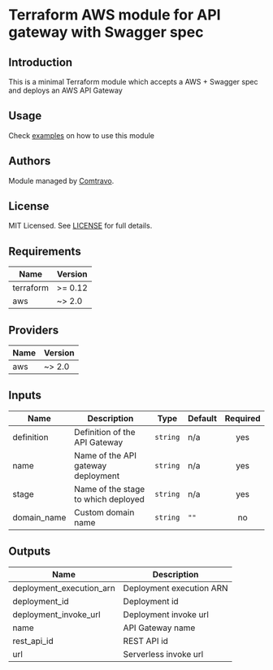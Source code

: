 # Terraform AWS module for API gateway with Swagger spec

## Introduction  
This is a minimal Terraform module which accepts a AWS + Swagger spec and deploys an AWS API Gateway

## Usage  
Check [examples](./examples) on how to use this module

## Authors

Module managed by [Comtravo](https://github.com/comtravo).

License
-------

MIT Licensed. See [LICENSE](LICENSE) for full details.

## Requirements

| Name | Version |
|------|---------|
| terraform | >= 0.12 |
| aws | ~> 2.0 |

## Providers

| Name | Version |
|------|---------|
| aws | ~> 2.0 |

## Inputs

| Name | Description | Type | Default | Required |
|------|-------------|------|---------|:--------:|
| definition | Definition of the API Gateway | `string` | n/a | yes |
| name | Name of the API gateway deployment | `string` | n/a | yes |
| stage | Name of the stage to which deployed | `string` | n/a | yes |
| domain_name | Custom domain name | `string` | `""` | no |

## Outputs

| Name | Description |
|------|-------------|
| deployment_execution_arn | Deployment execution ARN |
| deployment_id | Deployment id |
| deployment_invoke_url | Deployment invoke url |
| name | API Gateway name |
| rest_api_id | REST API id |
| url | Serverless invoke url |

